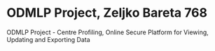 # ODMLP Project, Zeljko Bareta 768

ODMLP Project - Centre Profiling, Online Secure Platform for Viewing, Updating and Exporting Data
